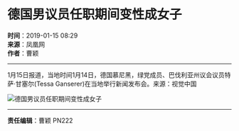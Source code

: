 # 德国男议员任职期间变性成女子

**时间**：2019-01-15 08:29  
**来源**：凤凰网  
**作者**：曹颖  

---

1月15日报道，当地时间1月14日，德国慕尼黑，绿党成员、巴伐利亚州议会议员特萨·甘塞尔(Tessa Ganserer)在当地举行新闻发布会。来源：视觉中国

![德国男议员任职期间变性成女子](https://p2.ifengimg.com/2019_03/9332eadc-409c-46e9-84a4-235c38191daf_96A665D474CD5882C0235A3B47F288598BC82675_w1024_h691.jpg)

---

**责任编辑**：曹颖 PN222
